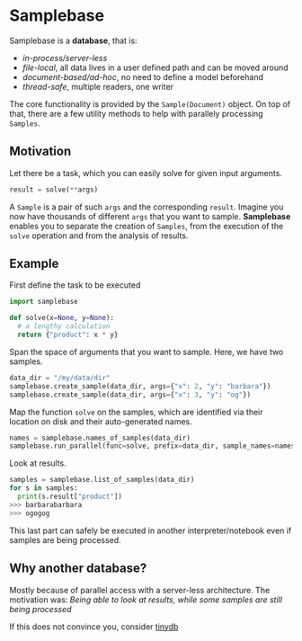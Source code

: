 # Samplebase

Samplebase is a __database__, that is:
- _in-process/server-less_
- _file-local_, all data lives in a user defined path and can be moved around
- _document-based/ad-hoc_, no need to define a model beforehand
- _thread-safe_, multiple readers, one writer

The core functionality is provided by the `Sample(Document)` object. On top of that, there are a few utility methods to help with parallely processing `Samples`.

## Motivation
Let there be a task, which you can easily solve for given input arguments.
```python
result = solve(**args)
```
A `Sample` is a pair of such `args` and the corresponding `result`.
Imagine you now have thousands of different `args` that you want to sample.
__Samplebase__ enables you to separate the creation of `Samples`, from the execution of the `solve` operation and from the analysis of results.

## Example
First define the task to be executed
```python
import samplebase

def solve(x=None, y=None):
  # a lengthy calculation
  return {"product": x * y}
```
Span the space of arguments that you want to sample. Here, we have two samples.
```python
data_dir = "/my/data/dir"
samplebase.create_sample(data_dir, args={"x": 2, "y": "barbara"})
samplebase.create_sample(data_dir, args={"x": 3, "y": "og"})
```
Map the function `solve` on the samples, which are identified via their location on disk and their auto-generated names.
```python
names = samplebase.names_of_samples(data_dir)
samplebase.run_parallel(func=solve, prefix=data_dir, sample_names=names)
```
Look at results.
```python
samples = samplebase.list_of_samples(data_dir)
for s in samples:
  print(s.result["product"])
>>> barbarabarbara
>>> ogogog
```
This last part can safely be executed in another interpreter/notebook even if samples are being processed.

## Why another database?
Mostly because of parallel access with a server-less architecture. The motivation was: _Being able to look at results, while some samples are still being processed_

If this does not convince you, consider [tinydb](https://github.com/msiemens/tinydb)